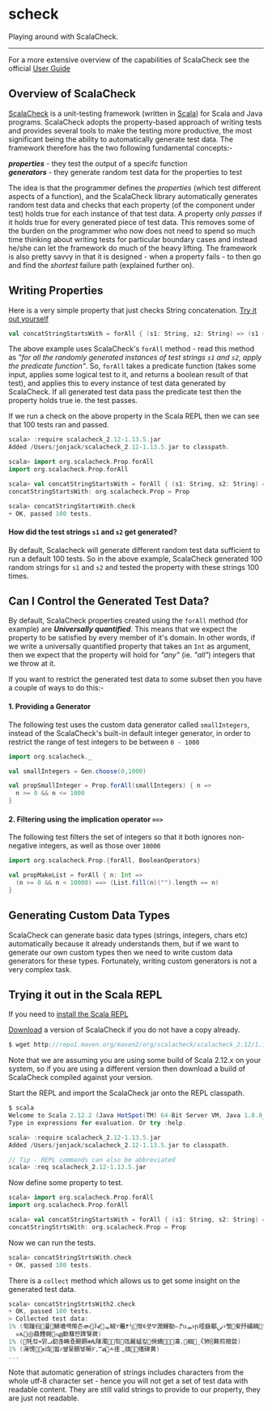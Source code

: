 # scheck

Playing around with ScalaCheck.


---

For a more extensive overview of the capabilities of ScalaCheck see the official [User Guide](https://github.com/rickynils/scalacheck/blob/master/doc/UserGuide.md)


## Overview of ScalaCheck 

[ScalaCheck](http://www.scalacheck.org/) is a unit-testing framework (written in [Scala](http://www.scalacheck.org/)) for Scala and Java programs. ScalaCheck adopts the property-based approach of writing tests and provides several tools to make the testing more productive, the most significant being the ability to automatically generate test data. The framework therefore has the two following fundamental concepts:-

_**properties**_ - they test the output of a specifc function    
_**generators**_ - they generate random test data for the properties to test    


The idea is that the programmer defines the _properties_ (which test different aspects of a function), and the ScalaCheck library automatically generates random test data and checks that each property (of the component under test) holds true for each instance of that test data. A property only _passes_ if it holds true for every generated piece of test data. This removes some of the burden on the programmer who now does not need to spend so much time thinking about writing tests for particular boundary cases and instead he/she can let the framework do much of the heavy lifting. The framework is also pretty savvy in that it is designed - when a property fails - to then go and find the _shortest_ failure path (explained further on). 


## Writing Properties

Here is a very simple property that just checks String concatenation. [Try it out yourself](#trying-it-out-in-the-scala-repl)

```scala
val concatStringStartsWith = forAll { (s1: String, s2: String) => (s1 + s2).startsWith(s1) }
```

The above example uses ScalaCheck's `forAll` method - read this method as _"for all the randomly generated instances of test strings `s1` and `s2`, apply the predicate function"_. So, `forAll` takes a predicate function (takes some input, applies some logical test to it, and returns a boolean result of that test), and applies this to every instance of test data generated by ScalaCheck. If all generated test data pass the predicate test then the property holds true ie. the test passes.

If we run a check on the above property in the Scala REPL then we can see that 100 tests ran and passed.

```scala
scala> :require scalacheck_2.12-1.13.5.jar
Added /Users/jonjack/scalacheck_2.12-1.13.5.jar to classpath.

scala> import org.scalacheck.Prop.forAll
import org.scalacheck.Prop.forAll

scala> val concatStringStartsWith = forAll { (s1: String, s2: String) => (s1 + s2).startsWith(s1) }
concatStringStartsWith: org.scalacheck.Prop = Prop

scala> concatStringStartsWith.check
+ OK, passed 100 tests.
```

#### How did the test strings `s1` and `s2` get generated?

By default, Scalacheck will generate different random test data sufficient to run  a default 100 tests. So in the above example, ScalaCheck generated 100 random strings for `s1` and `s2` and tested the property with these strings 100 times.


## Can I Control the Generated Test Data?

By default, ScalaCheck properties created using the `forAll` method (for example) are _**Universally quantified**_. This means that we expect the property to be satisfied by every member of it's domain. In other words, if we write a universally quantified property that takes an `Int` as argument, then we expect that the property will hold for _"any"_ (ie. _"all"_) integers that we throw at it.

If you want to restrict the generated test data to some subset then you have a couple of ways to do this:-

#### 1. Providing a Generator

The following test uses the custom data generator called `smallIntegers`, instead of the ScalaCheck's built-in default integer generator, in order to restrict the range of test integers to be between `0 - 1000`


```scala
import org.scalacheck._

val smallIntegers = Gen.choose(0,1000)

val propSmallInteger = Prop.forAll(smallIntegers) { n =>
  n >= 0 && n <= 1000
}
```

#### 2. Filtering using the implication operator `==>`

The following test filters the set of integers so that it both ignores non-negative integers, as well as those over `10000`

```scala
import org.scalacheck.Prop.{forAll, BooleanOperators}

val propMakeList = forAll { n: Int =>
  (n >= 0 && n < 10000) ==> (List.fill(n)("").length == n)
}
```

## Generating Custom Data Types

ScalaCheck can generate basic data types (strings, integers, chars etc) automatically because it already understands them, but if we want to generate our own custom types then we need to write custom data generators for these types. Fortunately, writing custom generators is not a very complex task.


## Trying it out in the Scala REPL
<a name="repl"></a>

If you need to [install the Scala REPL](https://www.scala-lang.org/download/install.html)

[Download](http://repo1.maven.org/maven2/org/scalacheck/) a version of ScalaCheck if you do not have a copy already.

```scala
$ wget http://repo1.maven.org/maven2/org/scalacheck/scalacheck_2.12/1.13.5/scalacheck_2.12-1.13.5.jar
```

Note that we are assuming you are using some build of Scala 2.12.x on your system, so if you are using a different version then download a build of ScalaCheck compiled against your version.

Start the REPL and import the ScalaCheck jar onto the REPL classpath.

```scala
$ scala
Welcome to Scala 2.12.2 (Java HotSpot(TM) 64-Bit Server VM, Java 1.8.0_131).
Type in expressions for evaluation. Or try :help.

scala> :require scalacheck_2.12-1.13.5.jar
Added /Users/jonjack/scalacheck_2.12-1.13.5.jar to classpath.

// Tip - REPL commands can also be abbreviated
scala> :req scalacheck_2.12-1.13.5.jar
```

Now define some property to test.

```scala
scala> import org.scalacheck.Prop.forAll
import org.scalacheck.Prop.forAll

scala> val concatStringStartsWith = forAll { (s1: String, s2: String) => (s1 + s2).startsWith(s1) }
concatStringStrtsWith: org.scalacheck.Prop = Prop
```

Now we can run the tests.

```scala
scala> concatStringStrtsWith.check
+ OK, passed 100 tests.
```

There is a `collect` method which allows us to get some insight on the generated test data.

```scala
scala> concatStringStrtsWith2.check
+ OK, passed 100 tests.
> Collected test data:
1% (匉踵扫퓵鯖塶럑㒐즌൞ꌹꑱᇸ晠♈鼉۴⢳쨬ꀥ큿⛛潤鯶㔦➳ꘝઘᆵͱꞃ㗏鼗鄳ﱐ፥쀛뢎㐨硧䎮춹ꡤ쑏ǁ㒐갣쯜㶋ꗓ辿适,ꐷ黎晲ꧫ㬑퉱짞绍
  ☠ጴ಄贔䵄䘎ഏ勬篲퍈䠋뛪㵟)
1% (牦캌≂맑ࢻ釖춚睎죴飇餇✻ꬂ䧘濁흮珁麉蜢킾᣻佾繑䷜濗,絪폍̧ꏷ犻⯼黟煎羪㙯)
1% (澭愣﫧ⲃ诌᧎뵖ᜩ쌡뮺醼뉓噘ꃢ,ⵯമ࠽㾏ૢ禚裩︤偖䃅黄)
...
```

Note that automatic generation of strings includes characters from the whole utf-8 character set - hence you will not get a set of test data with readable content. They are still valid strings to provide to our property, they are just not readable. 





